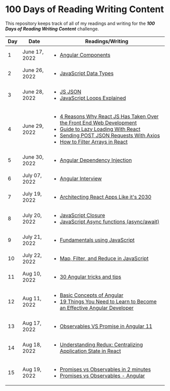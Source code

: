 # 100 Days of Reading Writing Content
This repository keeps track of all of my readings and writing for the _**100 Days of Reading Writing Content**_ challenge.

| Day | Date | Readings/Writing |
| --- | ---- | -------- |
| 1 | June 17, 2022 | <ul><li>[Angular Components](https://dev.to/bipon68/angular-components-1dg4)</li></ul> |
| 2 | June 26, 2022 | <ul><li>[JavaScript Data Types](https://www.programiz.com/javascript/data-types)</li></ul> |
| 3 | June 28, 2022 | <ul><li>[JS JSON](https://www.w3schools.com/js/js_json_parse.asp)</li><li>[JavaScript Loops Explained](https://www.freecodecamp.org/news/javascript-loops-explained-for-loop-for/)</li></ul> |
| 4 | June 29, 2022 | <ul><li>[4 Reasons Why React JS Has Taken Over the Front End Web Development](https://hackernoon.com/4-reasons-why-react-js-has-taken-over-the-front-end-web-development)</li><li>[Guide to Lazy Loading With React](https://stackabuse.com/guide-to-lazy-loading-with-react/)</li><li>[Sending POST JSON Requests With Axios](https://stackabuse.com/sending-post-json-requests-with-axios/)</li><li>[How to Filter Arrays in React](https://shouts.dev/articles/how-to-filter-arrays-in-react)</li></ul> |
| 5 | June 30, 2022 | <ul><li>[Angular Dependency Injection](https://dev.to/bipon68/angular-dependency-injection-ob)</li></ul> |
| 6 | July 07, 2022 | <ul><li>[Angular Interview](https://geekflare.com/angular-interview-questions/)</li></ul> |
| 7 | July 19, 2022 | <ul><li>[Architecting React Apps Like it's 2030](https://dev.to/itsrennyman/architecting-react-apps-like-its-2030-10mc)</li></ul> |
| 8 | July 20, 2022 | <ul><li>[JavaScript Closure](https://dev.to/bipon68/javascript-closure-5gc)</li><li>[JavaScript Async functions (async/await)](https://dev.to/bipon68/javascript-async-functions-asyncawait-38b)</li></ul> |
| 9 | July 21, 2022 | <ul><li>[Fundamentals using JavaScript](https://dev.to/bipon68/programming-fundamentals-using-javascript-2ooi)</li></ul> |
| 10 | July 22, 2022 | <ul><li>[Map, Filter, and Reduce in JavaScript](https://code.tutsplus.com/tutorials/how-to-use-map-filter-reduce-in-javascript--cms-26209)</li></ul> |
| 11 | Aug 10, 2022 | <ul><li>[30 Angular tricks and tips](https://espeo.eu/blog/30-angular-and-ts-tricks-and-tips-that-will-improve-your-application/)</li></ul> |
| 12 | Aug 11, 2022 | <ul><li>[Basic Concepts of Angular](https://www.documentobject.com/blog/learn-angular-basics/)</li><li>[19 Things You Need to Learn to Become an Effective Angular Developer](https://www.dottedsquirrel.com/things-to-learn-angular/)</li></ul> |
| 13 | Aug 17, 2022 | <ul><li>[Observables VS Promise in Angular 11](https://www.youtube.com/watch?v=AdOEVDvyS5c)</li></ul> |
| 14 | Aug 18, 2022 | <ul><li>[Understanding Redux: Centralizing Application State in React](https://www.vivasoftltd.com/understanding-redux)</li></ul> |
| 15 | Aug 19, 2022 | <ul><li>[Promises vs Observables in 2 minutes](https://www.youtube.com/watch?v=3rbikUwGf9Y)</li><li>[Promises vs Observables - Angular](https://www.youtube.com/watch?v=qfKkDEudaRs)</li></ul> |








